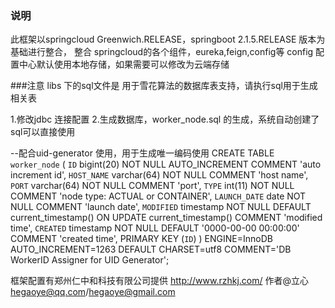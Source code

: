 ### 说明
此框架以springcloud Greenwich.RELEASE，springboot 2.1.5.RELEASE 版本为基础进行整合，
整合 springcloud的各个组件，eureka,feign,config等
config 配置中心默认使用本地存储，如果需要可以修改为云端存储

###注意
libs 下的sql文件是 用于雪花算法的数据库表支持，请执行sql用于生成相关表

1.修改jdbc 连接配置
2.生成数据库，worker_node.sql 的生成，系统自动创建了sql可以直接使用

--配合uid-generator 使用，用于生成唯一编码使用
CREATE TABLE `worker_node` (
  `ID` bigint(20) NOT NULL AUTO_INCREMENT COMMENT 'auto increment id',
  `HOST_NAME` varchar(64) NOT NULL COMMENT 'host name',
  `PORT` varchar(64) NOT NULL COMMENT 'port',
  `TYPE` int(11) NOT NULL COMMENT 'node type: ACTUAL or CONTAINER',
  `LAUNCH_DATE` date NOT NULL COMMENT 'launch date',
  `MODIFIED` timestamp NOT NULL DEFAULT current_timestamp() ON UPDATE current_timestamp() COMMENT 'modified time',
  `CREATED` timestamp NOT NULL DEFAULT '0000-00-00 00:00:00' COMMENT 'created time',
  PRIMARY KEY (`ID`)
) ENGINE=InnoDB AUTO_INCREMENT=1263 DEFAULT CHARSET=utf8 COMMENT='DB WorkerID Assigner for UID Generator';



框架配置有郑州仁中和科技有限公司提供
http://www.rzhkj.com/
作者@立心 hegaoye@qq.com/hegaoye@gmail.com 



 
